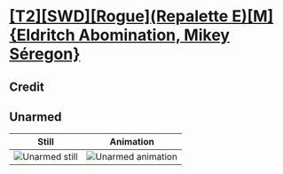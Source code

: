 # [\[T2\]\[SWD\]\[Rogue\]\(Repalette E\)\[M\]{Eldritch Abomination, Mikey Séregon}](../)

## Credit


	
## Unarmed

| Still | Animation |
| :---: | :-------: |
| ![Unarmed still](./Unarmed_000.png) | ![Unarmed animation](./Unarmed.gif) |
